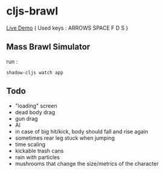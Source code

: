 # cljs-brawl

[Live Demo](https://milgra.github.io/cljs-brawl/index.html) ( Used keys : ARROWS SPACE F D S )

## Mass Brawl Simulator

run :

```shadow-cljs watch app```

## Todo

* "loading" screen
* dead body drag
* gun drag
* AI
* in case of big hit/kick, body should fall and rise again
* sometimes rear leg stuck when jumping
* time scaling
* kickable trash cans
* rain with particles
* mushrooms that change the size/metrics of the character

